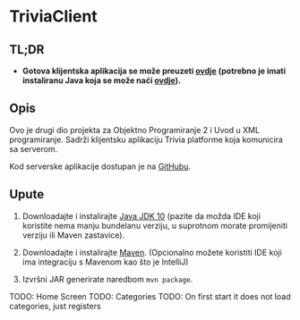 # TriviaClient

## TL;DR
* **Gotova klijentska aplikacija se može preuzeti [ovdje]() (potrebno je imati instaliranu Java koja se može naći [ovdje](https://java.com/en/download/)).**

## Opis
Ovo je drugi dio projekta za Objektno Programiranje 2 i Uvod u XML programiranje.
Sadrži klijentsku aplikaciju Trivia platforme koja komunicira sa serverom.

Kod serverske aplikacije dostupan je na [GitHubu](https://github.com/Internecivus/TriviaServer).

## Upute
1. Downloadajte i instalirajte [Java JDK 10](http://www.oracle.com/technetwork/java/javase/downloads/jdk10-downloads-4416644.html)
(pazite da možda IDE koji koristite nema manju bundelanu verziju, u suprotnom morate promijeniti verziju ili Maven zastavice).

2. Downloadajte i instalirajte [Maven](https://maven.apache.org). (Opcionalno možete koristiti IDE koji ima integraciju s Mavenom kao što je IntelliJ)

3. Izvršni JAR generirate naredbom `mvn package`.


TODO: Home Screen
TODO: Categories
TODO: On first start it does not load categories, just registers